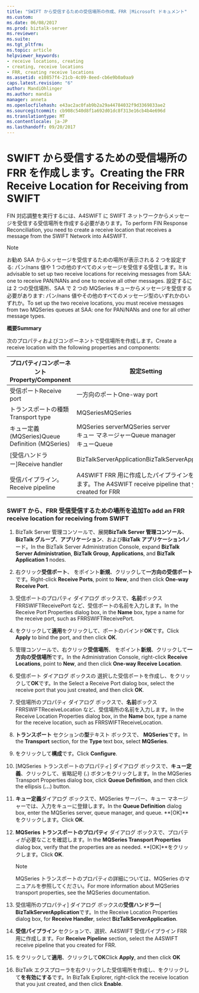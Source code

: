 ```yaml
---
title: "SWIFT から受信するための受信場所の作成、FRR |Microsoft ドキュメント"
ms.custom: 
ms.date: 06/08/2017
ms.prod: biztalk-server
ms.reviewer: 
ms.suite: 
ms.tgt_pltfrm: 
ms.topic: article
helpviewer_keywords:
- receive locations, creating
- creating, receive locations
- FRR, creating receive locations
ms.assetid: e10857f4-21cb-4c09-8eed-cb6e9b0a0aa9
caps.latest.revision: "6"
author: MandiOhlinger
ms.author: mandia
manager: anneta
ms.openlocfilehash: e43ac2ac0fab9b2a29a44784032f9d3369833ae2
ms.sourcegitcommit: cb908c540d8f1a692d01dc8f313e16cb4b4e696d
ms.translationtype: MT
ms.contentlocale: ja-JP
ms.lasthandoff: 09/20/2017
---
```

# <a name="creating-the-frr-receive-location-for-receiving-from-swift"></a><span data-ttu-id="6c74e-102">SWIFT から受信するための受信場所の FRR を作成します。</span><span class="sxs-lookup"><span data-stu-id="6c74e-102">Creating the FRR Receive Location for Receiving from SWIFT</span></span>
<span data-ttu-id="6c74e-103">FIN 対応調整を実行するには、A4SWIFT に SWIFT ネットワークからメッセージを受信する受信場所を作成する必要があります。</span><span class="sxs-lookup"><span data-stu-id="6c74e-103">To perform FIN Response Reconciliation, you need to create a receive location that receives a message from the SWIFT Network into A4SWIFT.</span></span>  
  
> [!NOTE]
>  <span data-ttu-id="6c74e-104">お勧め SAA からメッセージを受信するための場所が表示される 2 つを設定する: パン/nans 値や 1 つの他のすべてのメッセージを受信する受信します。</span><span class="sxs-lookup"><span data-stu-id="6c74e-104">It is advisable to set up two receive locations for receiving messages from SAA: one to receive PAN/NANs and one to receive all other messages.</span></span> <span data-ttu-id="6c74e-105">設定するには 2 つの受信場所、SAA で 2 つの MQSeries キューからメッセージを受信する必要があります: パン/nans 値やその他のすべてのメッセージ型のいずれかのいずれか。</span><span class="sxs-lookup"><span data-stu-id="6c74e-105">To set up the two receive locations, you must receive messages from two MQSeries queues at SAA: one for PAN/NANs and one for all other message types.</span></span>  
  
 <span data-ttu-id="6c74e-106">**概要**</span><span class="sxs-lookup"><span data-stu-id="6c74e-106">**Summary**</span></span>  
  
 <span data-ttu-id="6c74e-107">次のプロパティおよびコンポーネントで受信場所を作成します。</span><span class="sxs-lookup"><span data-stu-id="6c74e-107">Create a receive location with the following properties and components:</span></span>  
  
|<span data-ttu-id="6c74e-108">プロパティ/コンポーネント</span><span class="sxs-lookup"><span data-stu-id="6c74e-108">Property/Component</span></span>|<span data-ttu-id="6c74e-109">設定</span><span class="sxs-lookup"><span data-stu-id="6c74e-109">Setting</span></span>|  
|-------------------------|-------------|  
|<span data-ttu-id="6c74e-110">受信ポート</span><span class="sxs-lookup"><span data-stu-id="6c74e-110">Receive port</span></span>|<span data-ttu-id="6c74e-111">一方向のポート</span><span class="sxs-lookup"><span data-stu-id="6c74e-111">One-way port</span></span>|  
|<span data-ttu-id="6c74e-112">トランスポートの種類</span><span class="sxs-lookup"><span data-stu-id="6c74e-112">Transport type</span></span>|<span data-ttu-id="6c74e-113">MQSeries</span><span class="sxs-lookup"><span data-stu-id="6c74e-113">MQSeries</span></span>|  
|<span data-ttu-id="6c74e-114">キュー定義 (MQSeries)</span><span class="sxs-lookup"><span data-stu-id="6c74e-114">Queue Definition (MQSeries)</span></span>|<span data-ttu-id="6c74e-115">MQSeries server</span><span class="sxs-lookup"><span data-stu-id="6c74e-115">MQSeries server</span></span><br /><span data-ttu-id="6c74e-116">キュー マネージャー</span><span class="sxs-lookup"><span data-stu-id="6c74e-116">Queue manager</span></span><br /><span data-ttu-id="6c74e-117">キュー</span><span class="sxs-lookup"><span data-stu-id="6c74e-117">Queue</span></span>|  
|<span data-ttu-id="6c74e-118">[受信ハンドラー]</span><span class="sxs-lookup"><span data-stu-id="6c74e-118">Receive handler</span></span>|<span data-ttu-id="6c74e-119">BizTalkServerApplication</span><span class="sxs-lookup"><span data-stu-id="6c74e-119">BizTalkServerApplication</span></span>|  
|<span data-ttu-id="6c74e-120">受信パイプライン。</span><span class="sxs-lookup"><span data-stu-id="6c74e-120">Receive pipeline</span></span>|<span data-ttu-id="6c74e-121">A4SWIFT FRR 用に作成したパイプラインを受信します。</span><span class="sxs-lookup"><span data-stu-id="6c74e-121">The A4SWIFT receive pipeline that you created for FRR</span></span>|  
  
### <a name="to-add-an-frr-receive-location-for-receiving-from-swift"></a><span data-ttu-id="6c74e-122">SWIFT から、FRR 受信受信するための場所を追加</span><span class="sxs-lookup"><span data-stu-id="6c74e-122">To add an FRR receive location for receiving from SWIFT</span></span>  
  
1.  <span data-ttu-id="6c74e-123">BizTalk Server 管理コンソールで、展開**BizTalk Server 管理コンソール**、 **BizTalk グループ**、**アプリケーション**、および**BizTalk アプリケーション1**ノード。</span><span class="sxs-lookup"><span data-stu-id="6c74e-123">In the BizTalk Server Administration Console, expand **BizTalk Server Administration**, **BizTalk Group**, **Applications**, and  **BizTalk Application 1** nodes.</span></span>  
  
2.  <span data-ttu-id="6c74e-124">右クリック**受信ポート**、 をポイント**新規**、クリックして**一方向の受信ポート**です。</span><span class="sxs-lookup"><span data-stu-id="6c74e-124">Right-click **Receive Ports**, point to **New**, and then click **One-way Receive Port**.</span></span>  
  
3.  <span data-ttu-id="6c74e-125">受信ポートのプロパティ ダイアログ ボックスで、**名前**ボックス FRRSWIFTReceivePort など、受信ポートの名前を入力します。</span><span class="sxs-lookup"><span data-stu-id="6c74e-125">In the Receive Port Properties dialog box, in the **Name** box, type a name for the receive port, such as FRRSWIFTReceivePort.</span></span>  
  
4.  <span data-ttu-id="6c74e-126">をクリックして**適用**をクリックして、ポートのバインド**OK**です。</span><span class="sxs-lookup"><span data-stu-id="6c74e-126">Click **Apply** to bind the port, and then click **OK**.</span></span>  
  
5.  <span data-ttu-id="6c74e-127">管理コンソールで、右クリック**受信場所**、 をポイント**新規**、クリックして**一方向の受信場所**です。</span><span class="sxs-lookup"><span data-stu-id="6c74e-127">In the Administration Console, right-click **Receive Locations**, point to **New**, and then click **One-way Receive Location**.</span></span>  
  
6.  <span data-ttu-id="6c74e-128">受信ポート ダイアログ ボックスの 選択した受信ポートを作成し、をクリックして**OK**です。</span><span class="sxs-lookup"><span data-stu-id="6c74e-128">In the Select a Receive Port dialog box, select the receive port that you just created, and then click **OK**.</span></span>  
  
7.  <span data-ttu-id="6c74e-129">受信場所のプロパティ ダイアログ ボックスで、**名前**ボックス FRRSWIFTReceiveLocation など、受信場所の名前を入力します。</span><span class="sxs-lookup"><span data-stu-id="6c74e-129">In the Receive Location Properties dialog box, in the **Name** box, type a name for the receive location, such as FRRSWIFTReceiveLocation.</span></span>  
  
8.  <span data-ttu-id="6c74e-130">**トランスポート** セクションの**型**テキスト ボックスで、 **MQSeries**です。</span><span class="sxs-lookup"><span data-stu-id="6c74e-130">In the **Transport** section, for the **Type** text box, select **MQSeries**.</span></span>  
  
9. <span data-ttu-id="6c74e-131">をクリックして**構成**です。</span><span class="sxs-lookup"><span data-stu-id="6c74e-131">Click **Configure**.</span></span>  
  
10. <span data-ttu-id="6c74e-132">[MQSeries トランスポートのプロパティ] ダイアログ ボックスで、**キュー定義**、クリックして、省略記号 (**.**) ボタンをクリックします。</span><span class="sxs-lookup"><span data-stu-id="6c74e-132">In the MQSeries Transport Properties dialog box, click **Queue Definition**, and then click the ellipsis (**…**) button.</span></span>  
  
11. <span data-ttu-id="6c74e-133">**キュー定義**ダイアログ ボックスで、MQSeries サーバー、キュー マネージャーでは、入力をキューに登録します。</span><span class="sxs-lookup"><span data-stu-id="6c74e-133">In the **Queue Definition** dialog box, enter the MQSeries server, queue manager, and queue.</span></span> <span data-ttu-id="6c74e-134">**[OK]**をクリックします。</span><span class="sxs-lookup"><span data-stu-id="6c74e-134">Click **OK**.</span></span>  
  
12. <span data-ttu-id="6c74e-135">**MQSeries トランスポートのプロパティ** ダイアログ ボックスで、プロパティが必要なことを確認します。</span><span class="sxs-lookup"><span data-stu-id="6c74e-135">In the **MQSeries Transport Properties** dialog box, verify that the properties are as needed.</span></span> <span data-ttu-id="6c74e-136">**[OK]**をクリックします。</span><span class="sxs-lookup"><span data-stu-id="6c74e-136">Click **OK**.</span></span>  
  
    > [!NOTE]
    >  <span data-ttu-id="6c74e-137">MQSeries トランスポートのプロパティの詳細については、MQSeries のマニュアルを参照してください。</span><span class="sxs-lookup"><span data-stu-id="6c74e-137">For more information about MQSeries transport properties, see the MQSeries documentation.</span></span>  
  
13. <span data-ttu-id="6c74e-138">受信場所のプロパティ] ダイアログ ボックスの**受信ハンドラー**[ **BizTalkServerApplication**です。</span><span class="sxs-lookup"><span data-stu-id="6c74e-138">In the Receive Location Properties dialog box, for **Receive Handler**, select **BizTalkServerApplication**.</span></span>  
  
14. <span data-ttu-id="6c74e-139">**受信パイプライン** セクションで、選択、A4SWIFT 受信パイプライン FRR 用に作成します。</span><span class="sxs-lookup"><span data-stu-id="6c74e-139">For **Receive Pipeline** section, select the A4SWIFT receive pipeline that you created for FRR.</span></span>  
  
15. <span data-ttu-id="6c74e-140">をクリックして**適用**、クリックして**OK**</span><span class="sxs-lookup"><span data-stu-id="6c74e-140">Click **Apply**, and then click **OK**</span></span>  
  
16. <span data-ttu-id="6c74e-141">BizTalk エクスプローラを右クリックした受信場所を作成し、をクリックして**を有効にする**です。</span><span class="sxs-lookup"><span data-stu-id="6c74e-141">In BizTalk Explorer, right-click the receive location that you just created, and then click **Enable**.</span></span>